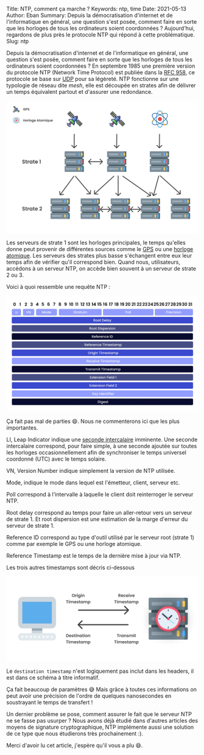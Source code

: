 Title: NTP, comment ça marche ?
Keywords: ntp, time
Date: 2021-05-13
Author: Eban
Summary: Depuis la démocratisation d'internet et de l'informatique en général, une question s'est posée, comment faire en sorte que les horloges de tous les ordinateurs soient coordonnées ? Aujourd'hui, regardons de plus près le protocole NTP qui répond à cette problématique.
Slug: ntp

Depuis la démocratisation d'internet et de l'informatique en général, une question s'est posée, comment faire en sorte que les horloges de tous les ordinateurs soient coordonnées ? En septembre 1985 une première version du protocole NTP (Network Time Protocol) est publiée dans la [RFC 958](https://datatracker.ietf.org/doc/html/rfc958), ce protocole se base sur [UDP](https://blog.eban.bzh/today-i-learned/udp.html) pour sa légèreté. NTP fonctionne sur une typologie de réseau dite *mesh*, elle est découpée en strates afin de délivrer un temps équivalent partout et d'assurer une redondance. 

![L'architecture de NTP](/static/img/ntp/schema_archi.webp)

Les serveurs de strate 1 sont les horloges principales, le temps qu'elles donne peut provenir de différentes sources comme le [GPS](https://en.wikipedia.org/wiki/Global_Positioning_System) ou une [horloge atomique](https://fr.wikipedia.org/wiki/Horloge_atomique). Les serveurs des strates plus basse s'échangent entre eux leur temps afin de vérifier qu'il correspond bien. Quand nous, utilisateurs, accédons à un serveur NTP, on accède bien souvent à un serveur de strate 2 ou 3.

Voici à quoi ressemble une requête NTP : 

![Les headers d'une requête NTP](/static/img/ntp/schema_headers.webp)

Ça fait pas mal de parties 😄. Nous ne commenterons ici que les plus importantes.

LI, Leap Indicator indique une [seconde intercalaire](https://fr.m.wikipedia.org/wiki/Seconde_intercalaire) imminente. Une seconde intercalaire correspond, pour faire simple, à une seconde ajoutée sur toutes les horloges occasionnellement afin de synchroniser le temps universel coordonné (UTC) avec le temps solaire. 

VN, Version Number indique simplement la version de NTP utilisée.

Mode, indique le mode dans lequel est l'émetteur, client, serveur etc.

Poll correspond à l'intervalle à laquelle le client doit reinterroger le serveur NTP.

Root delay correspond au temps pour faire un aller-retour vers un serveur de strate 1. Et root dispersion est une estimation de la marge d'erreur du serveur de strate 1.

Reference ID correspond au type d'outil utilisé par le serveur root (strate 1) comme par exemple le GPS ou une horloge atomique.

Reference Timestamp est le temps de la dernière mise à jour via NTP. 

Les trois autres timestamps sont décris ci-dessous 

![Schéma représentant les différents timestamp](/static/img/ntp/schema_timestamps.webp)

Le `destination timestamp` n'est logiquement pas inclut dans les headers, il est dans ce schéma à titre informatif.

Ça fait beaucoup de paramètres 😅 Mais grâce à toutes ces informations on peut avoir une précision de l'ordre de quelques nanosecondes en soustrayant le temps de transfert !

Un dernier problème se pose, comment assurer le fait que le serveur NTP ne se fasse pas usurper ? Nous avons déjà étudié dans d'autres articles des moyens de signature cryptographique, NTP implémente aussi une solution de ce type que nous étudierons très prochainement :). 

Merci d'avoir lu cet article, j'espère qu'il vous a plu 😄.
